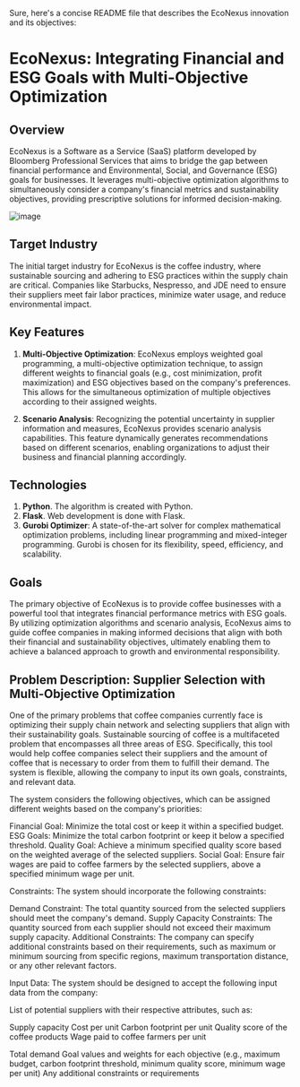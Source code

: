 Sure, here's a concise README file that describes the EcoNexus innovation and its objectives:

# EcoNexus: Integrating Financial and ESG Goals with Multi-Objective Optimization

## Overview

EcoNexus is a Software as a Service (SaaS) platform developed by Bloomberg Professional Services that aims to bridge the gap between financial performance and Environmental, Social, and Governance (ESG) goals for businesses. It leverages multi-objective optimization algorithms to simultaneously consider a company's financial metrics and sustainability objectives, providing prescriptive solutions for informed decision-making.

![image](https://github.com/sarasaudrius/FinTech-EcoNexus-Project/assets/149503993/537803c9-3af4-47a9-9cba-8e23141b7191)


## Target Industry

The initial target industry for EcoNexus is the coffee industry, where sustainable sourcing and adhering to ESG practices within the supply chain are critical. Companies like Starbucks, Nespresso, and JDE need to ensure their suppliers meet fair labor practices, minimize water usage, and reduce environmental impact.

## Key Features

1. **Multi-Objective Optimization**: EcoNexus employs weighted goal programming, a multi-objective optimization technique, to assign different weights to financial goals (e.g., cost minimization, profit maximization) and ESG objectives based on the company's preferences. This allows for the simultaneous optimization of multiple objectives according to their assigned weights.

2. **Scenario Analysis**: Recognizing the potential uncertainty in supplier information and measures, EcoNexus provides scenario analysis capabilities. This feature dynamically generates recommendations based on different scenarios, enabling organizations to adjust their business and financial planning accordingly.

## Technologies

1. **Python**. The algorithm is created with Python.
2. **Flask**. Web development is done with Flask.
3. **Gurobi Optimizer**: A state-of-the-art solver for complex mathematical optimization problems, including linear programming and mixed-integer programming. Gurobi is chosen for its flexibility, speed, efficiency, and scalability.

## Goals

The primary objective of EcoNexus is to provide coffee businesses with a powerful tool that integrates financial performance metrics with ESG goals. By utilizing optimization algorithms and scenario analysis, EcoNexus aims to guide coffee companies in making informed decisions that align with both their financial and sustainability objectives, ultimately enabling them to achieve a balanced approach to growth and environmental responsibility.

## Problem Description: Supplier Selection with Multi-Objective Optimization

One of the primary problems that coffee companies currently face is optimizing their supply chain network and selecting suppliers that align with their sustainability goals. Sustainable sourcing of coffee is a multifaceted problem that encompasses all three areas of ESG. Specifically, this tool would help coffee companies select their suppliers and the amount of coffee that is necessary to order from them to fulfill their demand. The system is flexible, allowing the company to input its own goals, constraints, and relevant data.

The system considers the following objectives, which can be assigned different weights based on the company's priorities:

Financial Goal: Minimize the total cost or keep it within a specified budget.
ESG Goals: Minimize the total carbon footprint or keep it below a specified threshold.
Quality Goal: Achieve a minimum specified quality score based on the weighted average of the selected suppliers.
Social Goal: Ensure fair wages are paid to coffee farmers by the selected suppliers, above a specified minimum wage per unit.

Constraints:
The system should incorporate the following constraints:

Demand Constraint: The total quantity sourced from the selected suppliers should meet the company's demand.
Supply Capacity Constraints: The quantity sourced from each supplier should not exceed their maximum supply capacity.
Additional Constraints: The company can specify additional constraints based on their requirements, such as maximum or minimum sourcing from specific regions, maximum transportation distance, or any other relevant factors.

Input Data:
The system should be designed to accept the following input data from the company:

List of potential suppliers with their respective attributes, such as:

Supply capacity
Cost per unit
Carbon footprint per unit
Quality score of the coffee products
Wage paid to coffee farmers per unit


Total demand
Goal values and weights for each objective (e.g., maximum budget, carbon footprint threshold, minimum quality score, minimum wage per unit)
Any additional constraints or requirements
